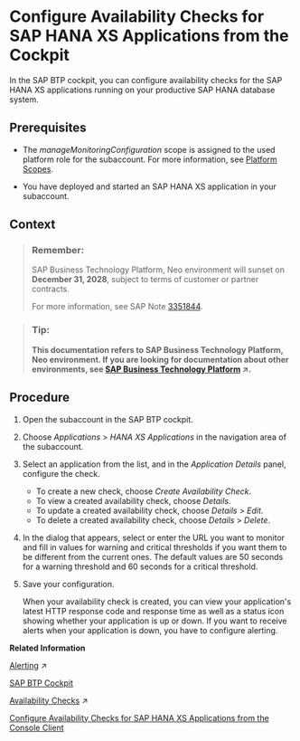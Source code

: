 <!-- loioa6663f02b4f9467f921b21f364abda48 -->

# Configure Availability Checks for SAP HANA XS Applications from the Cockpit

In the SAP BTP cockpit, you can configure availability checks for the SAP HANA XS applications running on your productive SAP HANA database system.



<a name="loioa6663f02b4f9467f921b21f364abda48__prereq_cb4_pn4_jdb"/>

## Prerequisites

-   The *manageMonitoringConfiguration* scope is assigned to the used platform role for the subaccount. For more information, see [Platform Scopes](../50-administration-and-ops-neo/platform-scopes-f226074.md).

-   You have deployed and started an SAP HANA XS application in your subaccount.




## Context

> ### Remember:  
> SAP Business Technology Platform, Neo environment will sunset on **December 31, 2028**, subject to terms of customer or partner contracts.
> 
> For more information, see SAP Note [3351844](https://me.sap.com/notes/3351844).

> ### Tip:  
> **This documentation refers to SAP Business Technology Platform, Neo environment. If you are looking for documentation about other environments, see [SAP Business Technology Platform](https://help.sap.com/viewer/65de2977205c403bbc107264b8eccf4b/Cloud/en-US/6a2c1ab5a31b4ed9a2ce17a5329e1dd8.html "SAP Business Technology Platform (SAP BTP) is an integrated offering comprised of the following technology portfolios: application development; process automation; integration; data, analytics, and enterprise planning; artificial intelligence. The platform offers users the ability to turn data into business value, compose end-to-end business processes, connect entire IT landscapes, and personalize, build and extend SAP applications. This reduces the overall total cost of ownership maintaining SAP landscapes and third-party software across end-to-end business processes.") :arrow_upper_right:.**



<a name="loioa6663f02b4f9467f921b21f364abda48__steps_jbf_23y_qn"/>

## Procedure

1.  Open the subaccount in the SAP BTP cockpit.

2.  Choose *Applications* \> *HANA XS Applications* in the navigation area of the subaccount.

3.  Select an application from the list, and in the *Application Details* panel, configure the check.

    -   To create a new check, choose *Create Availability Check*.
    -   To view a created availability check, choose *Details*.
    -   To update a created availability check, choose *Details* \> *Edit*.
    -   To delete a created availability check, choose *Details* \> *Delete*.

4.  In the dialog that appears, select or enter the URL you want to monitor and fill in values for warning and critical thresholds if you want them to be different from the current ones. The default values are 50 seconds for a warning threshold and 60 seconds for a critical threshold.

5.  Save your configuration.

    When your availability check is created, you can view your application's latest HTTP response code and response time as well as a status icon showing whether your application is up or down. If you want to receive alerts when your application is down, you have to configure alerting.


**Related Information**  


[Alerting](https://help.sap.com/viewer/64f7d2b06c6b40a9b3097860c5930641/Cloud/en-US/2f782d7f73304426b287f4b25e47f0b1.html "Configure a channel to receive alert notifications from SAP Monitoring service when your applications and database systems are in a problematic state or have recovered from such a state.") :arrow_upper_right:

[SAP BTP Cockpit](https://help.sap.com/viewer/ea72206b834e4ace9cd834feed6c0e09/Cloud/en-US/19d7119265474dd18ec16fad2a0b28c1.html)

[Availability Checks](https://help.sap.com/viewer/64f7d2b06c6b40a9b3097860c5930641/Cloud/en-US/68f46b7fea21462b9c1c345b75524bec.html "Create an availability check for a Java or an SAP HANA XS application to track if the application is available and to receive alerts for it.") :arrow_upper_right:

[Configure Availability Checks for SAP HANA XS Applications from the Console Client](configure-availability-checks-for-sap-hana-xs-applications-from-the-console-client-951d9b8.md "In the console client, you can configure an availability check for your SAP HANA XS application and subscribe recipients to receive alert e-mail notifications when it is down or responds slowly.")

